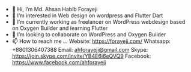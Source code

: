 - 👋 Hi, I’m Md. Ahsan Habib Forayeji
- 👀 I’m interested in Web design on wordpress and Flutter Dart
- 🌱 I’m currently working as freelancer on WordPress webdesign based on Oxygen Builder and learning Flutter
- 💞️ I’m looking to collaborate on WordPress and Oxygen Builder
- 📫 How to reach me ...
    Website: https://forayeji.com/
    Whatsapp: +8801306407388
    Email: ahforayeji@gmail.com
    Skype: https://join.skype.com/invite/YB4E6i6eQVQ9
    Facebook: https://www.facebook.com/ahforayeji

<!---
ahforayeji/ahforayeji is a ✨ special ✨ repository because its `README.md` (this file) appears on your GitHub profile.
You can click the Preview link to take a look at your changes.
--->
